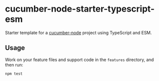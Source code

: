 # cucumber-node-starter-typescript-esm

Starter template for a [cucumber-node](https://github.com/cucumber/cucumber-node) project using TypeScript and ESM.

## Usage

Work on your feature files and support code in the `features` directory, and then run:

```shell
npm test
```